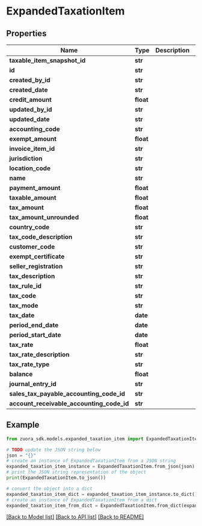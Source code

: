 # ExpandedTaxationItem


## Properties

Name | Type | Description | Notes
------------ | ------------- | ------------- | -------------
**taxable_item_snapshot_id** | **str** |  | [optional] 
**id** | **str** |  | [optional] 
**created_by_id** | **str** |  | [optional] 
**created_date** | **str** |  | [optional] 
**credit_amount** | **float** |  | [optional] 
**updated_by_id** | **str** |  | [optional] 
**updated_date** | **str** |  | [optional] 
**accounting_code** | **str** |  | [optional] 
**exempt_amount** | **float** |  | [optional] 
**invoice_item_id** | **str** |  | [optional] 
**jurisdiction** | **str** |  | [optional] 
**location_code** | **str** |  | [optional] 
**name** | **str** |  | [optional] 
**payment_amount** | **float** |  | [optional] 
**taxable_amount** | **float** |  | [optional] 
**tax_amount** | **float** |  | [optional] 
**tax_amount_unrounded** | **float** |  | [optional] 
**country_code** | **str** |  | [optional] 
**tax_code_description** | **str** |  | [optional] 
**customer_code** | **str** |  | [optional] 
**exempt_certificate** | **str** |  | [optional] 
**seller_registration** | **str** |  | [optional] 
**tax_description** | **str** |  | [optional] 
**tax_rule_id** | **str** |  | [optional] 
**tax_code** | **str** |  | [optional] 
**tax_mode** | **str** |  | [optional] 
**tax_date** | **date** |  | [optional] 
**period_end_date** | **date** |  | [optional] 
**period_start_date** | **date** |  | [optional] 
**tax_rate** | **float** |  | [optional] 
**tax_rate_description** | **str** |  | [optional] 
**tax_rate_type** | **str** |  | [optional] 
**balance** | **float** |  | [optional] 
**journal_entry_id** | **str** |  | [optional] 
**sales_tax_payable_accounting_code_id** | **str** |  | [optional] 
**account_receivable_accounting_code_id** | **str** |  | [optional] 

## Example

```python
from zuora_sdk.models.expanded_taxation_item import ExpandedTaxationItem

# TODO update the JSON string below
json = "{}"
# create an instance of ExpandedTaxationItem from a JSON string
expanded_taxation_item_instance = ExpandedTaxationItem.from_json(json)
# print the JSON string representation of the object
print(ExpandedTaxationItem.to_json())

# convert the object into a dict
expanded_taxation_item_dict = expanded_taxation_item_instance.to_dict()
# create an instance of ExpandedTaxationItem from a dict
expanded_taxation_item_from_dict = ExpandedTaxationItem.from_dict(expanded_taxation_item_dict)
```
[[Back to Model list]](../README.md#documentation-for-models) [[Back to API list]](../README.md#documentation-for-api-endpoints) [[Back to README]](../README.md)


